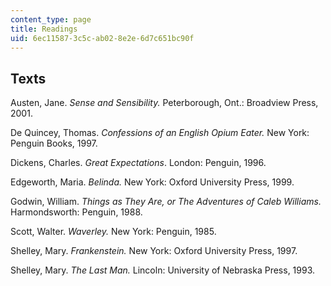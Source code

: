 ```yaml
---
content_type: page
title: Readings
uid: 6ec11587-3c5c-ab02-8e2e-6d7c651bc90f
---
```


Texts
-----

Austen, Jane. _Sense and Sensibility._ Peterborough, Ont.: Broadview Press, 2001.

De Quincey, Thomas. _Confessions of an English Opium Eater._ New York: Penguin Books, 1997.

Dickens, Charles. _Great Expectations_. London: Penguin, 1996.

Edgeworth, Maria. _Belinda._ New York: Oxford University Press, 1999.

Godwin, William. _Things as They Are, or The Adventures of Caleb Williams._ Harmondsworth: Penguin, 1988.

Scott, Walter. _Waverley._ New York: Penguin, 1985.

Shelley, Mary. _Frankenstein._ New York: Oxford University Press, 1997.

Shelley, Mary. _The Last Man._ Lincoln: University of Nebraska Press, 1993.